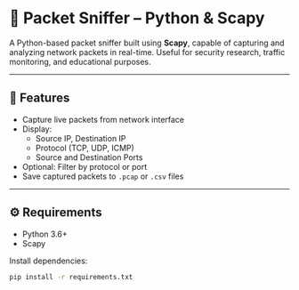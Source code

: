 # 📡 Packet Sniffer – Python & Scapy

A Python-based packet sniffer built using **Scapy**, capable of capturing and analyzing network packets in real-time. Useful for security research, traffic monitoring, and educational purposes.

---

## 🚀 Features

- Capture live packets from network interface
- Display:
  - Source IP, Destination IP
  - Protocol (TCP, UDP, ICMP)
  - Source and Destination Ports
- Optional: Filter by protocol or port
- Save captured packets to `.pcap` or `.csv` files

---

## ⚙️ Requirements

- Python 3.6+
- Scapy

Install dependencies:

```bash
pip install -r requirements.txt
